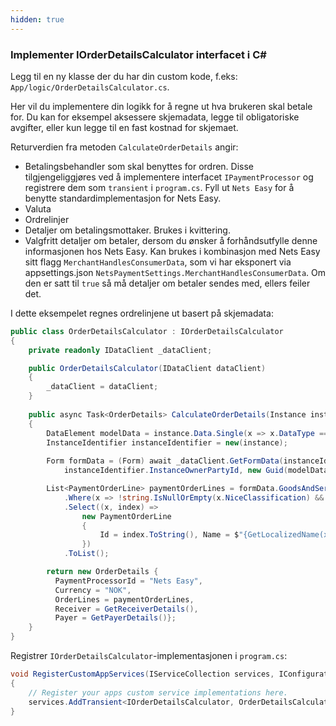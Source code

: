 ```yaml
---
hidden: true
---
```


### Implementer IOrderDetailsCalculator interfacet i C#

Legg til en ny klasse der du har din custom kode, f.eks:  `App/logic/OrderDetailsCalculator.cs`.

Her vil du implementere din logikk for å regne ut hva brukeren skal betale for.
Du kan for eksempel aksessere skjemadata, legge til obligatoriske avgifter, eller kun legge til en fast kostnad for skjemaet. 

Returverdien fra metoden `CalculateOrderDetails` angir: 
- Betalingsbehandler som skal benyttes for ordren. Disse tilgjengeliggjøres ved å implementere interfacet `IPaymentProcessor` og registrere dem som `transient` i `program.cs`. Fyll ut `Nets Easy` for å benytte standardimplementasjon for Nets Easy.
- Valuta
- Ordrelinjer
- Detaljer om betalingsmottaker. Brukes i kvittering.
- Valgfritt detaljer om betaler, dersom du ønsker å forhåndsutfylle denne informasjonen hos Nets Easy. Kan brukes i kombinasjon med Nets Easy sitt flagg `MerchantHandlesConsumerData`, som vi har eksponert via appsettings.json `NetsPaymentSettings.MerchantHandlesConsumerData`. Om den er satt til `true` så må detaljer om betaler sendes med, ellers feiler det.

I dette eksempelet regnes ordrelinjene ut basert på skjemadata:

```c#
public class OrderDetailsCalculator : IOrderDetailsCalculator
{
    private readonly IDataClient _dataClient;

    public OrderDetailsCalculator(IDataClient dataClient)
    {
        _dataClient = dataClient;
    }
    
    public async Task<OrderDetails> CalculateOrderDetails(Instance instance, string? language)
    {
        DataElement modelData = instance.Data.Single(x => x.DataType == "model");
        InstanceIdentifier instanceIdentifier = new(instance);
        
        Form formData = (Form) await _dataClient.GetFormData(instanceIdentifier.InstanceGuid, typeof(Form), instance.Org, instance.AppId,
            instanceIdentifier.InstanceOwnerPartyId, new Guid(modelData.Id));

        List<PaymentOrderLine> paymentOrderLines = formData.GoodsAndServicesProperties.Inventory.InventoryProperties
            .Where(x => !string.IsNullOrEmpty(x.NiceClassification) && !string.IsNullOrEmpty(x.GoodsAndServices))
            .Select((x, index) =>
                new PaymentOrderLine
                {
                    Id = index.ToString(), Name = $"{GetLocalizedName(x.Id, language)}", PriceExVat = GetPriceForInventoryItem(x), Quantity = 1, VatPercent = 0M
                })
            .ToList();

        return new OrderDetails { 
          PaymentProcessorId = "Nets Easy", 
          Currency = "NOK", 
          OrderLines = paymentOrderLines, 
          Receiver = GetReceiverDetails(),
          Payer = GetPayerDetails()};
    }
}
```

Registrer `IOrderDetailsCalculator`-implementasjonen i `program.cs`:
```c#
void RegisterCustomAppServices(IServiceCollection services, IConfiguration config, IWebHostEnvironment env)
{
    // Register your apps custom service implementations here.
    services.AddTransient<IOrderDetailsCalculator, OrderDetailsCalculator>(); 
}
```